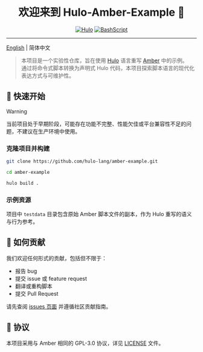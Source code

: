 <h1 align="center">欢迎来到 Hulo-Amber-Example 👋</h1>
<center>

[![Hulo](https://img.shields.io/badge/Hulo-%238866E9.svg?logoColor=white&style=for-the-badge)](https://github.com/hulo-lang/hulo) [![BashScript](https://img.shields.io/badge/Bash%20Script-%23121011.svg?logo=gnu-bash&logoColor=white&style=for-the-badge)](https://www.gnu.org/software/bash/)

</center>

---

[English](README.md) | 简体中文

> 本项目是一个实验性仓库，旨在使用 [Hulo](https://github.com/hulo-lang) 语言重写 [Amber](https://github.com/amber-lang/amber) 中的示例。  
> 通过将命令式脚本转换为声明式 Hulo 代码，本项目探索脚本语言的现代化表达方式与可维护性。

## 🚀 快速开始

> [!WARNING]
> 当前项目处于早期阶段，可能存在功能不完整、性能欠佳或平台兼容性不足的问题，不建议在生产环境中使用。

### 克隆项目并构建

```sh
git clone https://github.com/hulo-lang/amber-example.git

cd amber-example

hulo build .
```

### 示例资源

项目中 `testdata` 目录包含原始 Amber 脚本文件的副本，作为 Hulo 重写的语义与行为参考。

## 🤝 如何贡献

我们欢迎任何形式的贡献，包括但不限于：

* 报告 bug
* 提交 issue 或 feature request
* 翻译或重构脚本
* 提交 Pull Request

请先查阅 [issues 页面](https://github.com/hulo-lang/amber-example/issues) 并遵循社区贡献指南。

## 📝 协议

本项目采用与 Amber 相同的 GPL-3.0 协议，详见 [LICENSE](LICENSE) 文件。